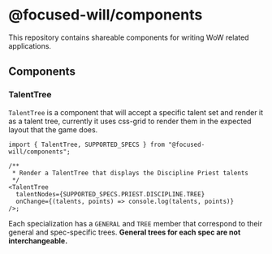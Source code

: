 # @focused-will/components

This repository contains shareable components for writing WoW related applications.

## Components

### TalentTree

`TalentTree` is a component that will accept a specific talent set and render it as a talent tree,
currently it uses css-grid to render them in the expected layout that the game does.

```tsx
import { TalentTree, SUPPORTED_SPECS } from "@focused-will/components";

/**
 * Render a TalentTree that displays the Discipline Priest talents
 */
<TalentTree
  talentNodes={SUPPORTED_SPECS.PRIEST.DISCIPLINE.TREE}
  onChange={(talents, points) => console.log(talents, points)}
/>;
```

Each specialization has a `GENERAL` and `TREE` member that correspond to their general and
spec-specific trees. **General trees for each spec are not interchangeable.**
